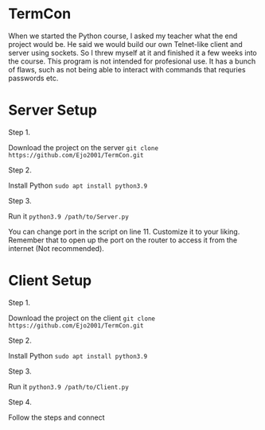 # TermCon

When we started the Python course, I asked my teacher what the end project would be. He said we would build our own Telnet-like client and server using sockets. So I threw myself at it and finished it a few weeks into the course. This program is not intended for profesional use. It has a bunch of flaws, such as not being able to interact with commands that requries passwords etc.


# Server Setup

Step 1. 

Download the project on the server ```git clone https://github.com/Ejo2001/TermCon.git```

Step 2.

Install Python ```sudo apt install python3.9```  

Step 3. 

Run it ```python3.9 /path/to/Server.py```


You can change port in the script on line 11. Customize it to your liking. Remember that to open up the port on the router to access it from the internet (Not recommended).
 
# Client Setup

Step 1. 

Download the project on the client ```git clone https://github.com/Ejo2001/TermCon.git```

Step 2.

Install Python ```sudo apt install python3.9```  

Step 3. 

Run it ```python3.9 /path/to/Client.py```

Step 4.

Follow the steps and connect
